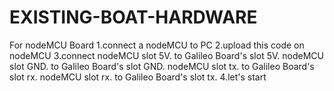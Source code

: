 # EXISTING-BOAT-HARDWARE
  
  For nodeMCU Board
  1.connect a nodeMCU to PC
  2.upload this code on nodeMCU
  3.connect nodeMCU slot 5V. to Galileo Board's slot 5V.
            nodeMCU slot GND. to Galileo Board's slot GND.
            nodeMCU slot tx. to Galileo Board's slot rx.
            nodeMCU slot rx. to Galileo Board's slot tx.
  4.let's start
  
